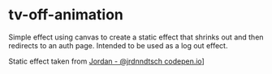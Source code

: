 # tv-off-animation
Simple effect using canvas to create a static effect that shrinks out and then redirects to an auth page. Intended to be used as a log out effect. 

Static effect taken from  [Jordan - @jrdnndtsch codepen.io](https://codepen.io/jrdnndtsch/pen/emaPPj)]
